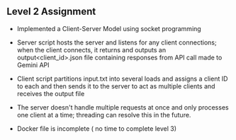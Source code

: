 ## Level 2 Assignment

- Implemented a Client-Server Model using socket programming

- Server script hosts the server and listens for any client connections; when the client connects, it returns and outputs an output<client_id>.json file containing responses from API call made to Gemini API

- Client script partitions input.txt into several loads and assigns a client ID to each and then sends it to the server to act as multiple clients and receives the output file

- The server doesn't handle multiple requests at once and only processes one client at a time; threading can resolve this in the future.

- Docker file is incomplete ( no time to complete level 3)
